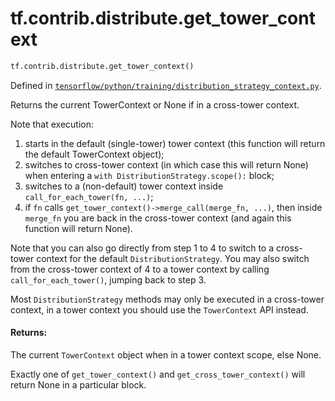 <div itemscope itemtype="http://developers.google.com/ReferenceObject">
<meta itemprop="name" content="tf.contrib.distribute.get_tower_context" />
<meta itemprop="path" content="Stable" />
</div>

# tf.contrib.distribute.get_tower_context

``` python
tf.contrib.distribute.get_tower_context()
```



Defined in [`tensorflow/python/training/distribution_strategy_context.py`](https://www.tensorflow.org/code/tensorflow/python/training/distribution_strategy_context.py).

Returns the current TowerContext or None if in a cross-tower context.

Note that execution:
1. starts in the default (single-tower) tower context (this function
   will return the default TowerContext object);
2. switches to cross-tower context (in which case this will return
   None) when entering a `with DistributionStrategy.scope():` block;
3. switches to a (non-default) tower context inside
   `call_for_each_tower(fn, ...)`;
4. if `fn` calls `get_tower_context()->merge_call(merge_fn, ...)`, then
   inside `merge_fn` you are back in the cross-tower context (and again
   this function will return None).

Note that you can also go directly from step 1 to 4 to switch to a
cross-tower context for the default `DistributionStrategy`. You may
also switch from the cross-tower context of 4 to a tower context by
calling `call_for_each_tower()`, jumping back to step 3.

Most `DistributionStrategy` methods may only be executed in
a cross-tower context, in a tower context you should use the
`TowerContext` API instead.

#### Returns:

The current `TowerContext` object when in a tower context scope, else None.

Exactly one of `get_tower_context()` and `get_cross_tower_context()`
will return None in a particular block.